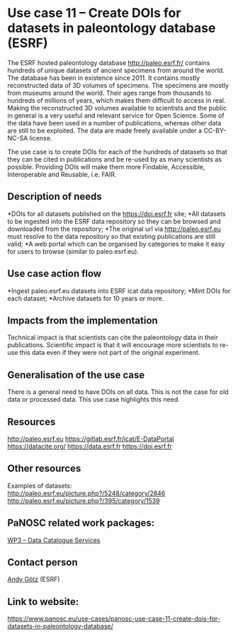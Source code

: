 Use case 11 – Create DOIs for datasets in paleontology database (ESRF)
=========================================================

The ESRF hosted paleontology database http://paleo.esrf.fr/ contains hundreds of unique datasets of ancient specimens from around the world. The database has been in existence since 2011. It contains mostly reconstructed data of 3D volumes of specimens. The specimens are mostly from museums around the world. Their ages range from thousands to hundreds of millions of years, which makes them difficult to access in real. Making the reconstructed 3D volumes available to scientists and the public in general is a very useful and relevant service for Open Science. Some of the data have been used in a number of publications, whereas other data are still to be exploited. The data are made freely available under a CC-BY-NC-SA license.

The use case is to create DOIs for each of the hundreds of datasets so that they can be cited in publications and be re-used by as many scientists as possible. Providing DOIs will make them more Findable, Accessible, Interoperable and Reusable, i.e. FAIR.

Description of needs
------
*DOIs for all datasets published on the https://doi.esrf.fr site;
*All datasets to be ingested into the ESRF data repository so they can be browsed and downloaded from the repository;
*The original url via http://paleo.esrf.eu must resolve to the data repository so that existing publications are still valid;
*A web portal which can be organised by categories to make it easy for users to browse (similar to paleo.esrf.eu).

Use case action flow
------
*Ingest paleo.esrf.eu datasets into ESRF icat data repository;
*Mint DOIs for each dataset;
*Archive datasets for 10 years or more.

Impacts from the implementation
------
Technical impact is that scientists can cite the paleontology data in their publications. Scientific impact is that it will encourage more scientists to re-use this data even if they were not part of the original experiment.

Generalisation of the use case
------
There is a general need to have DOIs on all data. This is not the case for old data or processed data. This use case highlights this need.

Resources
------
http://paleo.esrf.eu
https://gitlab.esrf.fr/icat/E-DataPortal
https://datacite.org/
https://data.esrf.fr
https://doi.esrf.fr

Other resources
------
Examples of datasets:
http://paleo.esrf.eu/picture.php?/5248/category/2846
http://paleo.esrf.eu/picture.php?/395/category/1539

PaNOSC related work packages:
------
[WP3 – Data Catalogue Services](https://www.panosc.eu/work-packages/work-package-3-data-catalog-services/)

Contact person
------
[Andy Götz](mailto:andy.gotz@esrf.fr) (ESRF)

Link to website:
------
https://www.panosc.eu/use-cases/panosc-use-case-11-create-dois-for-datasets-in-paleontology-database/
